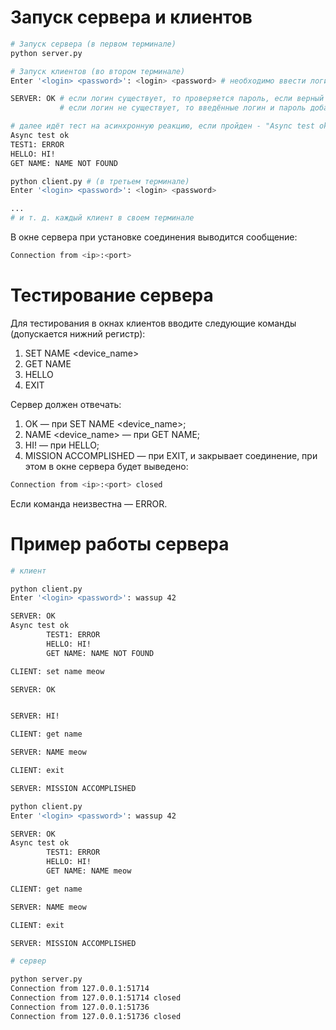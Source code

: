 # Запуск сервера и клиентов

```bash
# Запуск сервера (в первом терминале)
python server.py
```
```bash
# Запуск клиентов (во втором терминале)
Enter '<login> <password>': <login> <password> # необходимо ввести логин пароль

SERVER: OK # если логин существует, то проверяется пароль, если верный - "OK", иначе - "WRONG PASSWORD"
           # если логин не существует, то введённые логин и пароль добавляются и выводится "OK"

# далее идёт тест на асинхронную реакцию, если пройден - "Async test ok", иначе - "Async test failed"
Async test ok
TEST1: ERROR
HELLO: HI!
GET NAME: NAME NOT FOUND
```
```bash
python client.py # (в третьем терминале)
Enter '<login> <password>': <login> <password>

...
# и т. д. каждый клиент в своем терминале
```
В окне сервера при установке соединения выводится сообщение:
```bash
Connection from <ip>:<port>
```
# Тестирование сервера
Для тестирования в окнах клиентов вводите следующие команды (допускается нижний регистр):
1.	SET NAME <device_name>
2.	GET NAME
3.	HELLO
4.	EXIT

Сервер должен отвечать:
1.	OK — при SET NAME <device_name>;
2.	NAME <device_name> — при GET NAME;
3.	HI! — при HELLO;
4.	MISSION ACCOMPLISHED — при EXIT, и закрывает соединение, при этом в окне сервера будет выведено:
```bash
Connection from <ip>:<port> closed
```
Если команда неизвестна — ERROR.

# Пример работы сервера
```bash
# клиент

python client.py
Enter '<login> <password>': wassup 42

SERVER: OK
Async test ok
        TEST1: ERROR
        HELLO: HI!
        GET NAME: NAME NOT FOUND

CLIENT: set name meow

SERVER: OK


SERVER: HI!

CLIENT: get name

SERVER: NAME meow

CLIENT: exit

SERVER: MISSION ACCOMPLISHED

python client.py
Enter '<login> <password>': wassup 42

SERVER: OK
Async test ok
        TEST1: ERROR
        HELLO: HI!
        GET NAME: NAME meow

CLIENT: get name

SERVER: NAME meow

CLIENT: exit

SERVER: MISSION ACCOMPLISHED
```
```bash
# сервер

python server.py
Connection from 127.0.0.1:51714
Connection from 127.0.0.1:51714 closed
Connection from 127.0.0.1:51736
Connection from 127.0.0.1:51736 closed
```
